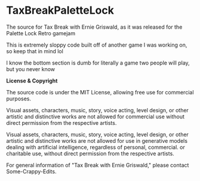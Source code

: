 # TaxBreakPaletteLock
The source for Tax Break with Ernie Griswald, as it was released for the Palette Lock Retro gamejam

This is extremely sloppy code built off of another game I was working on, so keep that in mind lol

I know the bottom section is dumb for literally a game two people will play, but you never know


**License & Copyright**

The source code is under the MIT License, allowing free use for commercial purposes.

Visual assets, characters, music, story, voice acting, level design, or other artistic and distinctive works are not allowed for commercial use 
without direct permission from the respective artists.

Visual assets, characters, music, story, voice acting, level design, or other artistic and distinctive works are not allowed for 
use in generative models dealing with artificial intelligence, regardless of personal, commercial. or
charitable use, without direct permission from the respective artists.

For general information of "Tax Break with Ernie Griswald," please contact Some-Crappy-Edits.